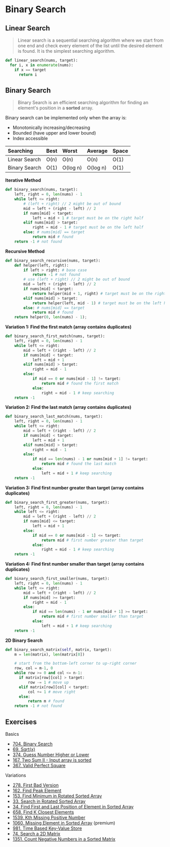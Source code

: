 # Binary Search

## Linear Search

> Linear search is a sequential searching algorithm where we start from one end and check every element of the list until the desired element is found. It is the simplest searching algorithm.

```py
def linear_search(nums, target):
  for i, x in enumerate(nums):
    if x == target
      return i
```

## Binary Search

> Binary Search is an efficient searching algorithm for finding an element's position in a **sorted** array.

Binary search can be implemented only when the array is:
- Monotonically increasing/decreasing
- Bounded (have upper and lower bound)
- Index accessible

| Searching     | Best | Worst    | Average  | Space |
|:--------------|:-----|:---------|:---------|:------|
| Linear Search | O(n) | O(n)     | O(n)     | O(1)  |
| Binary Search | O(1) | O(log n) | O(log n) | O(1)  |

**Iterative Method**
```py
def binary_search(nums, target):
    left, right = 0, len(nums) - 1
    while left <= right:
        # (left + right) // 2 might be out of bound
        mid = left + (right - left) // 2
        if nums[mid] < target:
            left = mid + 1 # target must be on the right half
        elif nums[mid] > target:
            right = mid - 1 # target must be on the left half
        else: # nums[mid] == target
            return mid # found
    return -1 # not found
```

**Recursive Method**
```py
def binary_search_recursive(nums, target):
    def helper(left, right):
        if left > right: # base case
            return -1 # not found
        # use (left + right) // 2 might be out of bound
        mid = left + (right - left) // 2
        if nums[mid] < target:
            return helper(mid + 1, right) # target must be on the right half
        elif nums[mid] > target:
            return helper(left, mid - 1) # target must be on the left half
        else: # nums[mid] == target
            return mid # found
    return helper(0, len(nums) - 1);
```

**Variation 1: Find the first match (array contains duplicates)**
```py
def binary_search_first_match(nums, target):
    left, right = 0, len(nums) - 1
    while left <= right:
        mid = left + (right - left) // 2
        if nums[mid] < target:
            left = mid + 1
        elif nums[mid] > target:
            right = mid - 1
        else:
            if mid == 0 or nums[mid - 1] != target:
                return mid # found the first match
            else:
                right = mid - 1 # keep searching
    return -1
```

**Variation 2: Find the last match (array contains duplicates)**
```py
def binary_search_last_match(nums, target):
    left, right = 0, len(nums) - 1
    while left <= right:
        mid = left + (right - left) // 2
        if nums[mid] < target:
            left = mid + 1
        elif nums[mid] > target:
            right = mid - 1
        else:
            if mid == len(nums) - 1 or nums[mid + 1] != target:
                return mid # found the last match
            else:
                left = mid + 1 # keep searching
    return -1
```

**Variation 3: Find first number greater than target (array contains duplicates)**
```py
def binary_search_first_greater(nums, target):
    left, right = 0, len(nums) - 1
    while left <= right:
        mid = left + (right - left) // 2
        if nums[mid] <= target:
            left = mid + 1
        else:
            if mid == 0 or nums[mid - 1] <= target:
                return mid # first number greater than target
            else:
                right = mid - 1 # keep searching
    return -1
```

**Variation 4: Find first number smaller than target (array contains duplicates)**
```py
def binary_search_first_smaller(nums, target):
    left, right = 0, len(nums) - 1
    while left <= right:
        mid = left + (right - left) // 2
        if nums[mid] >= target:
            right = mid - 1
        else:
            if mid == len(nums) - 1 or nums[mid + 1] >= target:
                return mid # first number smaller than target
            else:
                left = mid + 1 # keep searching
    return -1
```

**2D Binary Search**
```py
def binary_search_matrix(self, matrix, target):
    m = len(matrix), len(matrix[0])

    # start from the bottom-left corner to up-right corner
    row, col = m-1, 0
    while row >= 0 and col <= n-1:
      if matrix[row][col] > target:
          row -= 1 # move up
      elif matrix[row][col] < target:
          col += 1 # move right
      else:
          return m # found
    return -1 # not found
```

## Exercises

Basics
- [704. Binary Search](https://leetcode.com/problems/binary-search/)
- [69. Sqrt(x)](https://leetcode.com/problems/sqrtx/)
- [374. Guess Number Higher or Lower](https://leetcode.com/problems/guess-number-higher-or-lower/)
- [167. Two Sum II - Input array is sorted](https://leetcode.com/problems/two-sum-ii-input-array-is-sorted/)
- [367. Valid Perfect Square](https://leetcode.com/problems/valid-perfect-square/)

Variations
- [278. First Bad Version](https://leetcode.com/problems/first-bad-version/)
- [162. Find Peak Element](https://leetcode.com/problems/find-peak-element/)
- [153. Find Minimum in Rotated Sorted Array](https://leetcode.com/problems/find-minimum-in-rotated-sorted-array/)
- [33. Search in Rotated Sorted Array](https://leetcode.com/problems/search-in-rotated-sorted-array/)
- [34. Find First and Last Position of Element in Sorted Array](https://leetcode.com/problems/find-first-and-last-position-of-element-in-sorted-array/)
- [658. Find K Closest Elements](https://leetcode.com/problems/find-k-closest-elements/)
- [1539. Kth Missing Positive Number](https://leetcode.com/problems/kth-missing-positive-number/submissions/)
- [1060. Missing Element in Sorted Array](https://leetcode.com/problems/missing-element-in-sorted-array) (premium)
- [981. Time Based Key-Value Store](https://leetcode.com/problems/time-based-key-value-store/)
- [74. Search a 2D Matrix](https://leetcode.com/problems/search-a-2d-matrix/)
- [1351. Count Negative Numbers in a Sorted Matrix](https://leetcode.com/problems/count-negative-numbers-in-a-sorted-matrix/)
